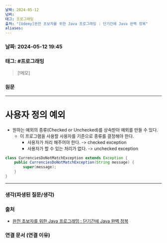 ```yaml
---
날짜: 2024-05-12
넘버: 
태그: 프로그래밍
출처: "[Udemy]완전 초보자를 위한 Java 프로그래밍 : 단기간에 Java 완벽 정복"
aliases:
---
```

### 날짜:  2024-05-12 19:45

### 태그: #프로그래밍 

>[!메모]
>

### 원문
---
# 사용자 정의 예외
- 원하는 예외의 종류(Checked or Unchecked)를 상속받아 예외를 만들 수 있다.
	- 이 프로그램을 사용할 사용자를 기준으로 종류를 결정해야 한다.
		- 사용자가 처리 해주어야 한다. -> checked exception
		- 사용자가 할 수 있는 처리가 없다. -> unchecked exception
```java
class CurrenciesDoNotMatchException extends Exception {  
	public CurrenciesDoNotMatchException(String message) {  
		super(message);  
	}  
}
```
---
### 생각(파생된 질문/생각)

### 출처
- [완전 초보자를 위한 Java 프로그래밍 : 단기간에 Java 완벽 정복](https://www.udemy.com/course/best-java-programming/?couponCode=ST6MT42324)

### 연결 문서 (연결 이유)
